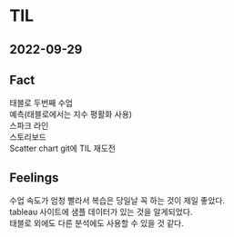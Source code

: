 # TIL

## 2022-09-29

## Fact
태블로 두번째 수업\
예측(태블로에서는 지수 평활화 사용)\
스파크 라인\
스토리보드\
Scatter chart
git에 TIL 재도전

## Feelings
수업 속도가 엄청 빨라서 복습은 당일날 꼭 하는 것이 제일 좋았다.\
tableau 사이트에 샘플 데이터가 있는 것을 알게되었다.\
태블로 외에도 다른 분석에도 사용할 수 있을 것 같다.